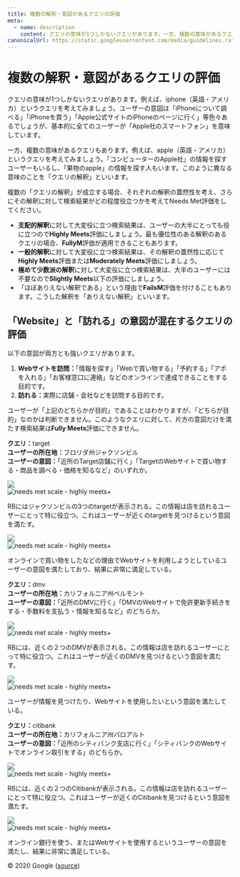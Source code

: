 ```yaml
---
title: 複数の解釈・意図があるクエリの評価
meta:
  - name: description
    content: クエリの意味が1つしかないクエリがあります。一方、複数の意味があるクエリもあります。複数の「クエリの解釈」が成立する場合、それぞれの解釈の蓋然性を考え、さらにその解釈に対して検索結果がどの程度役立つかを考えてNeeds Met評価をしてください。
canonicalUrl: https://static.googleusercontent.com/media/guidelines.raterhub.com///searchqualityevaluatorguidelines.pdf
---
```


# 複数の解釈・意図があるクエリの評価

クエリの意味が1つしかないクエリがあります。例えば、<span class="query">iphone</span>（英語・アメリカ）というクエリを考えてみましょう。ユーザーの意図は「iPhoneについて調べる」「iPhoneを買う」「Apple公式サイトのiPhoneのページに行く」等色々あるでしょうが、基本的に全てのユーザーが「Apple社のスマートフォン」を意味しています。

一方、複数の意味があるクエリもあります。例えば、<span class="query">apple</span>（英語・アメリカ）というクエリを考えてみましょう。「コンピューターのApple社」の情報を探すユーザーもいるし、「果物のapple」の情報を探す人もいます。このように異なる意味のことを「クエリの解釈」といいます。

複数の「クエリの解釈」が成立する場合、それぞれの解釈の蓋然性を考え、さらにその解釈に対して検索結果がどの程度役立つかを考えてNeeds Met評価をしてください。

- **支配的解釈**に対して大変役に立つ検索結果は、ユーザーの大半にとっても役に立つので**Highly Meets**評価にしましょう。最も優位性のある解釈のあるクエリの場合、**FullyM**評価が適用できることもあります。
- **一般的解釈**に対して大変役に立つ検索結果は、その解釈の蓋然性に応じて**Highly Meets**評価または**Moderately Meets**評価にしましょう。
- **極めて少数派の解釈**に対して大変役に立つ検索結果は、大半のユーザーには不要なので**Slightly Meets**以下の評価にしましょう。
- 「ほぼありえない解釈である」という理由で**FailsM**評価を付けることもあります。こうした解釈を「ありえない解釈」といいます。

## 「Website」と「訪れる」の意図が混在するクエリの評価

以下の意図が両方とも強いクエリがあります。

1. **Webサイトを訪問：**<!-- -->「情報を探す」「Webで買い物する」「予約する」「アポを入れる」「お客様窓口に連絡」などのオンラインで達成できることをする目的です。
2. **訪れる：**<!-- -->実際に店舗・会社などを訪問する目的です。

ユーザーが「上記のどちらかが目的」であることはわかりますが、「どちらが目的」なのかは判断できません。このようなクエリに対して、片方の意図だけを満たす検索結果は**Fully Meets**評価にできません。

<div class="examples">
<div class="example">

**クエリ：**<span class="query">target</span>  
**ユーザーの所在地：**<!-- -->フロリダ州ジャクソンビル  
**ユーザーの意図：**<!-- -->「近所のTarget店舗に行く」「TargetのWebサイトで買い物する・商品を調べる・価格を知るなど」のいずれか。

<div class="results">
<div class="result">

![](../images/img641.jpg)  
![needs met scale - highly meets+](../images/hm+.jpg)

RBにはジャクソンビルの3つのtargetが表示される。この情報は店を訪れるユーザーにとって特に役立つ。これはユーザーが近くのtargetを見つけるという意図を満たす。

</div>
<div class="result">

![](../images/img643.jpg)  
![needs met scale - highly meets+](../images/hm+.jpg)

オンラインで買い物をしたなどの理由でWebサイトを利用しようとしているユーザーの意図を満たしており、結果に非常に満足している。

</div>
</div>
</div>
<div class="example">

**クエリ：**<span class="query">dmv</span>  
**ユーザーの所在地：**<!-- -->カリフォルニア州ベルモント  
**ユーザーの意図：**<!-- -->「近所のDMVに行く」「DMVのWebサイトで免許更新手続きをする・手数料を支払う・情報を知るなど」のどちらか。

<div class="results">
<div class="result">

![](../images/img646.jpg)  
![needs met scale - highly meets+](../images/hm+.jpg)

RBには、近くの２つのDMVが表示される。この情報は店を訪れるユーザーにとって特に役立つ。これはユーザーが近くのDMVを見つけるという意図を満たす。

</div>
<div class="result">

![](../images/img648.jpg)  
![needs met scale - highly meets+](../images/hm+.jpg)

ユーザーが情報を見つけたり、Webサイトを使用したいという意図を満たしている。

</div>
</div>
</div>
<div class="example">

**クエリ：**<span class="query">citibank</span>  
**ユーザーの所在地：**<!-- -->カリフォルニア州パロアルト  
**ユーザーの意図：**<!-- -->「近所のシティバンク支店に行く」「シティバンクのWebサイトでオンライン取引をする」のどちらか。

<div class="results">
<div class="result">

![](../images/img650.jpg)  
![needs met scale - highly meets+](../images/hm+.jpg)

RBには、近くの２つのCitibankが表示される。この情報は店を訪れるユーザーにとって特に役立つ。これはユーザーが近くのCitibankを見つけるという意図を満たす。

</div>
<div class="result">

![](../images/img652.jpg)  
![needs met scale - highly meets+](../images/hm+.jpg)

オンライン銀行を使う、またはWebサイトを使用するというユーザーの意図を満たし、結果に非常に満足している。

</div>
</div>
</div>
</div>

<div class="source">
© 2020 Google (<a href="https://static.googleusercontent.com/media/guidelines.raterhub.com///searchqualityevaluatorguidelines.pdf">source</a>)
</div>
